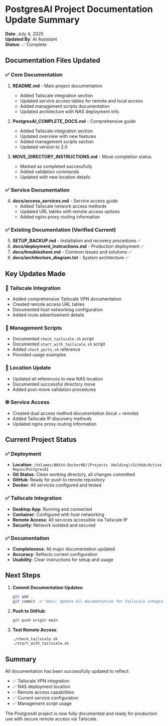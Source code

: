 # PostgresAI Project Documentation Update Summary

**Date**: July 4, 2025  
**Updated By**: AI Assistant  
**Status**: ✅ Complete

## Documentation Files Updated

### ✅ Core Documentation
1. **README.md** - Main project documentation
   - Added Tailscale integration section
   - Updated service access tables for remote and local access
   - Added management scripts documentation
   - Updated architecture with NAS deployment info

2. **PostgresAI_COMPLETE_DOCS.md** - Comprehensive guide
   - Added Tailscale integration section
   - Updated overview with new features
   - Added management scripts section
   - Updated version to 2.0

3. **MOVE_DIRECTORY_INSTRUCTIONS.md** - Move completion status
   - Marked as completed successfully
   - Added validation commands
   - Updated with new location details

### ✅ Service Documentation
4. **docs/access_services.md** - Service access guide
   - Added Tailscale network access methods
   - Updated URL tables with remote access options
   - Added nginx proxy routing information

### ✅ Existing Documentation (Verified Current)
5. **SETUP_BACKUP.md** - Installation and recovery procedures ✅
6. **docs/deployment_instructions.md** - Production deployment ✅
7. **docs/troubleshoot.md** - Common issues and solutions ✅
8. **docs/architecture_diagram.txt** - System architecture ✅

## Key Updates Made

### 🔐 Tailscale Integration
- Added comprehensive Tailscale VPN documentation
- Created remote access URL tables
- Documented host networking configuration
- Added route advertisement details

### 🚀 Management Scripts
- Documented `check_tailscale.sh` script
- Documented `start_with_tailscale.sh` script
- Added `check_ports.sh` reference
- Provided usage examples

### 📍 Location Update
- Updated all references to new NAS location
- Documented successful directory move
- Added post-move validation procedures

### 🌐 Service Access
- Created dual access method documentation (local + remote)
- Added Tailscale IP discovery methods
- Updated nginx proxy routing information

## Current Project Status

### ✅ Deployment
- **Location**: `/Volumes/NASté-DockerHD/|Projects (Holding)/GitHub/Active Repos/PostgresAI`
- **Git Status**: Clean working directory, all changes committed
- **GitHub**: Ready for push to remote repository
- **Docker**: All services configured and tested

### ✅ Tailscale Integration
- **Desktop App**: Running and connected
- **Container**: Configured with host networking
- **Remote Access**: All services accessible via Tailscale IP
- **Security**: Network isolated and secured

### ✅ Documentation
- **Completeness**: All major documentation updated
- **Accuracy**: Reflects current configuration
- **Usability**: Clear instructions for setup and usage

## Next Steps

1. **Commit Documentation Updates**:
   ```bash
   git add .
   git commit -m "docs: Update all documentation for Tailscale integration and NAS deployment"
   ```

2. **Push to GitHub**:
   ```bash
   git push origin main
   ```

3. **Test Remote Access**:
   ```bash
   ./check_tailscale.sh
   ./start_with_tailscale.sh
   ```

## Summary

All documentation has been successfully updated to reflect:
- ✅ Tailscale VPN integration
- ✅ NAS deployment location
- ✅ Remote access capabilities  
- ✅ Current service configuration
- ✅ Management script usage

The PostgresAI project is now fully documented and ready for production use with secure remote access via Tailscale.
